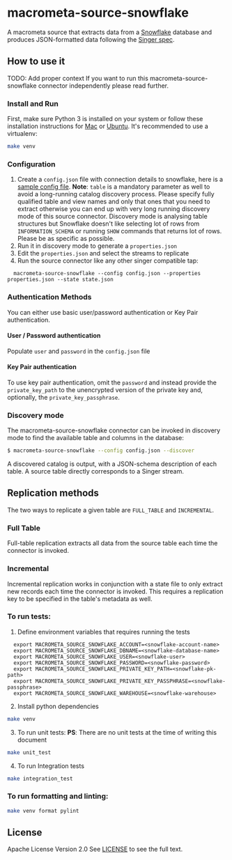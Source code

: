 # macrometa-source-snowflake

A macrometa source that extracts data from a [Snowflake](https://www.snowflake.com/) database and produces JSON-formatted data following the [Singer spec](https://github.com/singer-io/getting-started/blob/master/docs/SPEC.md).

## How to use it

TODO: Add proper context
If you want to run this macrometa-source-snowflake connector independently please read further.

### Install and Run

First, make sure Python 3 is installed on your system or follow these
installation instructions for [Mac](http://docs.python-guide.org/en/latest/starting/install3/osx/) or
[Ubuntu](https://www.digitalocean.com/community/tutorials/how-to-install-python-3-and-set-up-a-local-programming-environment-on-ubuntu-16-04).
It's recommended to use a virtualenv:

```bash
make venv
```

### Configuration

1. Create a `config.json` file with connection details to snowflake, here is a [sample config file](./config_sample.json).
   **Note**: `table` is a mandatory parameter as well to avoid a long-running catalog discovery process.
   Please specify fully qualified table and view names and only that ones that you need to extract otherwise you can
   end up with very long running discovery mode of this source connector. Discovery mode is analysing table structures but
   Snowflake doesn't like selecting lot of rows from `INFORMATION_SCHEMA` or running `SHOW` commands that returns lot of
   rows. Please be as specific as possible.
2. Run it in discovery mode to generate a `properties.json`
3. Edit the `properties.json` and select the streams to replicate
4. Run the source connector like any other singer compatible tap:

```
  macrometa-source-snowflake --config config.json --properties properties.json --state state.json
```

### Authentication Methods

You can either use basic user/password authentication or Key Pair authentication.

#### User / Password authentication

Populate `user` and `password` in the `config.json` file

#### Key Pair authentication

To use key pair authentication, omit the `password` and instead provide the `private_key_path` to the unencrypted version of the private key and, optionally, the `private_key_passphrase`.

### Discovery mode

The macrometa-source-snowflake connector can be invoked in discovery mode to find the available table and columns in the database:

```bash
$ macrometa-source-snowflake --config config.json --discover
```

A discovered catalog is output, with a JSON-schema description of each table. A
source table directly corresponds to a Singer stream.

## Replication methods

The two ways to replicate a given table are `FULL_TABLE` and `INCREMENTAL`.

### Full Table

Full-table replication extracts all data from the source table each time the connector
is invoked.

### Incremental

Incremental replication works in conjunction with a state file to only extract
new records each time the connector is invoked. This requires a replication key to be
specified in the table's metadata as well.

### To run tests:

1. Define environment variables that requires running the tests

```
  export MACROMETA_SOURCE_SNOWFLAKE_ACCOUNT=<snowflake-account-name>
  export MACROMETA_SOURCE_SNOWFLAKE_DBNAME=<snowflake-database-name>
  export MACROMETA_SOURCE_SNOWFLAKE_USER=<snowflake-user>
  export MACROMETA_SOURCE_SNOWFLAKE_PASSWORD=<snowflake-password>
  export MACROMETA_SOURCE_SNOWFLAKE_PRIVATE_KEY_PATH=<snowflake-pk-path>
  export MACROMETA_SOURCE_SNOWFLAKE_PRIVATE_KEY_PASSPHRASE=<snowflake-passphrase>
  export MACROMETA_SOURCE_SNOWFLAKE_WAREHOUSE=<snowflake-warehouse>
```

2. Install python dependencies

```bash
make venv
```

3. To run unit tests:
   **PS**: There are no unit tests at the time of writing this document

```bash
make unit_test
```

4. To run Integration tests

```bash
make integration_test
```

### To run formatting and linting:

```bash
make venv format pylint
```

## License

Apache License Version 2.0
See [LICENSE](LICENSE) to see the full text.
